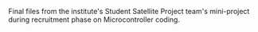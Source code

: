 Final files from the institute's Student Satellite Project team's mini-project during recruitment phase on Microcontroller coding.
